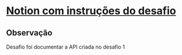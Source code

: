 # [Notion com instruções do desafio](https://www.notion.so/Desafio-02-Documentando-com-Swagger-8ce869ea608743e292851bd951f3239f)

## Observação
Desafio foi documentar a API criada no desafio 1
